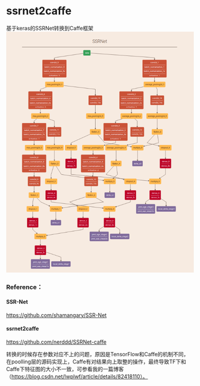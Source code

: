 # ssrnet2caffe
基于keras的SSRNet转换到Caffe框架
![image](https://github.com/lwplw/repository_image/blob/master/%E9%80%89%E5%8C%BA_011.png)

### Reference：

#### SSR-Net
https://github.com/shamangary/SSR-Net

#### ssrnet2caffe
https://github.com/nerddd/SSRNet-caffe

转换的时候存在参数对应不上的问题，原因是TensorFlow和Caffe的机制不同，在poolling层的源码实现上，Caffe有对结果向上取整的操作，最终导致TF下和Caffe下特征图的大小不一致，可参看我的一篇博客（https://blog.csdn.net/lwplwf/article/details/82418110）。
